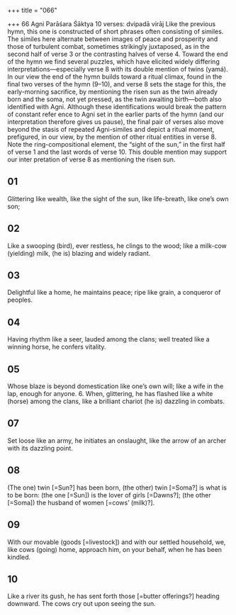 +++
title = "066"

+++
66
Agni
Parāśara Śāktya
10 verses: dvipadā virāj
Like the previous hymn, this one is constructed of short phrases often consisting  of similes. The similes here alternate between images of peace and prosperity and  those of turbulent combat, sometimes strikingly juxtaposed, as in the second half  of verse 3 or the contrasting halves of verse 4.
Toward the end of the hymn we find several puzzles, which have elicited widely  differing interpretations—especially verse 8 with its double mention of twins  (yamá). In our view the end of the hymn builds toward a ritual climax, found in  the final two verses of the hymn (9–10), and verse 8 sets the stage for this, the  early-morning sacrifice, by mentioning the risen sun as the twin already born and  the soma, not yet pressed, as the twin awaiting birth—both also identified with  Agni. Although these identifications would break the pattern of constant refer
ence to Agni set in the earlier parts of the hymn (and our interpretation therefore  gives us pause), the final pair of verses also move beyond the stasis of repeated  Agni-similes and depict a ritual moment, prefigured, in our view, by the mention of  other ritual entities in verse 8.
Note the ring-compositional element, the “sight of the sun,” in the first half of  verse 1 and the last words of verse 10. This double mention may support our inter pretation of verse 8 as mentioning the risen sun.
## 01
Glittering like wealth, like the sight of the sun,
like life-breath, like one’s own son;
## 02
Like a swooping (bird), ever restless, he clings to the wood;
like a milk-cow (yielding) milk, (he is) blazing and widely radiant.
## 03
Delightful like a home, he maintains peace;
ripe like grain, a conqueror of peoples.
## 04
Having rhythm like a seer, lauded among the clans;
well treated like a winning horse, he confers vitality.
## 05
Whose blaze is beyond domestication like one’s own will;
like a wife in the lap, enough for anyone. 6. When, glittering, he has flashed like a white (horse) among the clans, like a brilliant chariot (he is) dazzling in combats.
## 07
Set loose like an army, he initiates an onslaught,
like the arrow of an archer with its dazzling point.
## 08
(The one) twin [=Sun?] has been born, (the other) twin [=Soma?] is  what is to be born:
(the one [=Sun]) is the lover of girls [=Dawns?]; (the other [=Soma]) the  husband of women [=cows’ (milk)?].
## 09
With our movable (goods [=livestock]) and with our settled
household, we,
like cows (going) home, approach him, on your behalf, when he has  been kindled.
## 10
Like a river its gush, he has sent forth those [=butter offerings?] heading  downward.
The cows cry out upon seeing the sun.